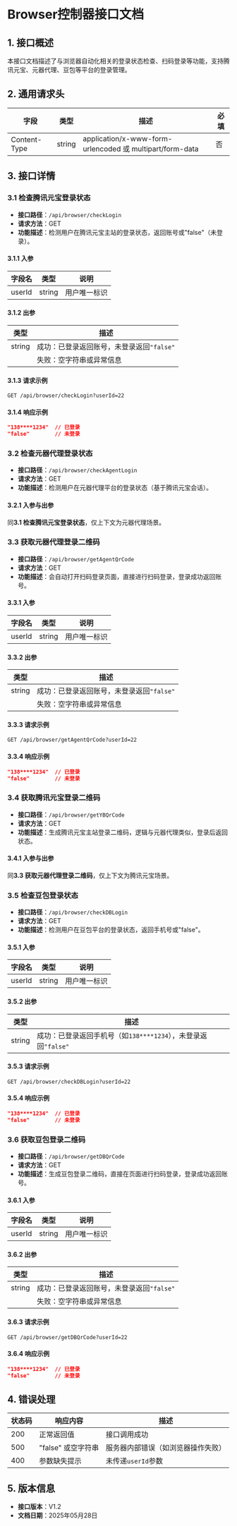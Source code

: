 # Browser控制器接口文档

## 1. 接口概述
本接口文档描述了与浏览器自动化相关的登录状态检查、扫码登录等功能，支持腾讯元宝、元器代理、豆包等平台的登录管理。


## 2. 通用请求头
| 字段          | 类型   | 描述                 | 必填 |
|---------------|--------|----------------------|------|
| Content-Type  | string | application/x-www-form-urlencoded 或 multipart/form-data | 否   |


## 3. 接口详情

### 3.1 检查腾讯元宝登录状态
- **接口路径**：`/api/browser/checkLogin`
- **请求方法**：GET
- **功能描述**：检测用户在腾讯元宝主站的登录状态，返回账号或"false"（未登录）。

#### 3.1.1 入参
| 字段名   | 类型     | 说明               |
|----------|----------|--------------------|
| userId   | string   | 用户唯一标识       |

#### 3.1.2 出参
| 类型   | 描述                        |
|--------|---------------------------|
| string | 成功：已登录返回账号，未登录返回`"false"` |
|        | 失败：空字符串或异常信息              |

#### 3.1.3 请求示例
```http
GET /api/browser/checkLogin?userId=22
```

#### 3.1.4 响应示例
```json
"138****1234"  // 已登录
"false"        // 未登录
```


### 3.2 检查元器代理登录状态
- **接口路径**：`/api/browser/checkAgentLogin`
- **请求方法**：GET
- **功能描述**：检测用户在元器代理平台的登录状态（基于腾讯元宝会话）。

#### 3.2.1 入参与出参
同**3.1 检查腾讯元宝登录状态**，仅上下文为元器代理场景。


### 3.3 获取元器代理登录二维码
- **接口路径**：`/api/browser/getAgentQrCode`
- **请求方法**：GET
- **功能描述**：会自动打开扫码登录页面，直接进行扫码登录，登录成功返回账号。

#### 3.3.1 入参
| 字段名   | 类型     | 说明               |
|----------|----------|--------------------|
| userId   | string   | 用户唯一标识       |

#### 3.3.2 出参
| 类型   | 描述                                                                 |
|--------|----------------------------------------------------------------------|
| string | 成功：已登录返回账号，未登录返回`"false"` |
|        | 失败：空字符串或异常信息              |
#### 3.3.3 请求示例
```http
GET /api/browser/getAgentQrCode?userId=22
```

#### 3.3.4 响应示例
```json
"138****1234"  // 已登录
"false"        // 未登录
```


### 3.4 获取腾讯元宝登录二维码
- **接口路径**：`/api/browser/getYBQrCode`
- **请求方法**：GET
- **功能描述**：生成腾讯元宝主站登录二维码，逻辑与元器代理类似，登录后返回状态。

#### 3.4.1 入参与出参
同**3.3 获取元器代理登录二维码**，仅上下文为腾讯元宝场景。


### 3.5 检查豆包登录状态
- **接口路径**：`/api/browser/checkDBLogin`
- **请求方法**：GET
- **功能描述**：检测用户在豆包平台的登录状态，返回手机号或"false"。

#### 3.5.1 入参
| 字段名   | 类型     | 说明               |
|----------|----------|--------------------|
| userId   | string   | 用户唯一标识       |

#### 3.5.2 出参
| 类型   | 描述                                                                 |
|--------|----------------------------------------------------------------------|
| string | 成功：已登录返回手机号（如`138****1234`），未登录返回`"false"`       |

#### 3.5.3 请求示例
```http
GET /api/browser/checkDBLogin?userId=22
```
#### 3.5.4 响应示例
```json
"138****1234"  // 已登录
"false"        // 未登录
```

### 3.6 获取豆包登录二维码
- **接口路径**：`/api/browser/getDBQrCode`
- **请求方法**：GET
- **功能描述**：生成豆包登录二维码，直接在页面进行扫码登录，登录成功返回账号。

#### 3.6.1 入参
| 字段名   | 类型     | 说明               |
|----------|----------|--------------------|
| userId   | string   | 用户唯一标识       |

#### 3.6.2 出参
| 类型   | 描述                                                                 |
|--------|----------------------------------------------------------------------|
| string | 成功：已登录返回账号，未登录返回`"false"` |
|        | 失败：空字符串或异常信息              |
#### 3.6.3 请求示例
```http
GET /api/browser/getDBQrCode?userId=22
```

#### 3.6.4 响应示例
```json
"138****1234"  // 已登录
"false"        // 未登录
```

## 4. 错误处理
| 状态码 | 响应内容          | 描述                     |
|--------|-------------------|--------------------------|
| 200    | 正常返回值        | 接口调用成功             |
| 500    | "false" 或空字符串 | 服务器内部错误（如浏览器操作失败） |
| 400    | 参数缺失提示      | 未传递`userId`参数        |


## 5. 版本信息
- **接口版本**：V1.2
- **文档日期**：2025年05月28日
